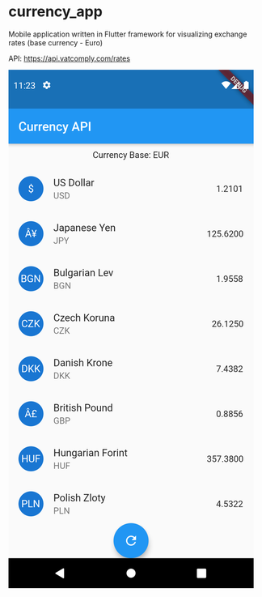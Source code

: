 # currency_app
Mobile application written in Flutter framework for visualizing exchange rates (base currency - Euro)

API: https://api.vatcomply.com/rates	

![alt text](Screenshot.png)